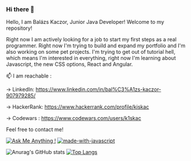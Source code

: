 ### Hi there 👋
Hello, I am Balázs Kaczor, Junior Java Developer!
Welcome to my repository!

Right now I am actively looking for a job to start my first steps as a real programmer.
Right now I'm trying to build and expand my portfolio and I'm also working on some pet projects.
I'm trying to get out of tutorial hell, which means I'm interested in everything, right now I'm learning about Javascript, the new CSS options, React and Angular.

📫 I am reachable :

-> LinkedIn: https://www.linkedin.com/in/bal%C3%A1zs-kaczor-907979285/ 

-> HackerRank: https://www.hackerrank.com/profile/kiskac

-> Codewars : https://www.codewars.com/users/k1skac

Feel free to contact me!

[![Ask Me Anything !](https://img.shields.io/badge/Ask%20me-anything-1abc9c.svg)](https://GitHub.com/Naereen/ama)
[![made-with-javascript](https://img.shields.io/badge/Made%20with-JavaScript-1f425f.svg)](https://www.javascript.com)

![Anurag's GitHub stats](https://github-readme-stats.vercel.app/api?username=k1skac&show_icons=true&theme=merko)     [![Top Langs](https://github-readme-stats.vercel.app/api/top-langs/?username=k1skac&layout=pie)](https://github.com/anuraghazra/github-readme-stats)




<!--
**k1skac/k1skac** is a ✨ _special_ ✨ repository because its `README.md` (this file) appears on your GitHub profile.
[![Harlok's WakaTime stats](https://github-readme-stats.vercel.app/api/wakatime?username=k1skac)](https://github.com/anuraghazra/github-readme-stats)

[![Readme Card](https://github-readme-stats.vercel.app/api/pin/?username=k1skac&repo=github-readme-stats&show_owner=true)](https://github.com/anuraghazra/github-readme-stats)

[![GitHub license](https://img.shields.io/github/license/Naereen/StrapDown.js.svg)](https://github.com/Naereen/StrapDown.js/blob/master/LICENSE)
[![GitHub commits](https://badgen.net/github/commits/Naereen/Strapdown.js)](https://GitHub.com/Naereen/StrapDown.js/commit/)
[![GitHub forks](https://img.shields.io/github/forks/Naereen/StrapDown.js.svg?style=social&label=Fork&maxAge=2592000)](https://GitHub.com/Naereen/StrapDown.js/network/)
[![GitHub contributors](https://img.shields.io/github/contributors/Naereen/badges.svg)](https://GitHub.com/Naereen/badges/graphs/contributors/)

Here are some ideas to get you started:
- 🔭 I’m currently working on ...
- 🌱 I’m currently learning ...
- 👯 I’m looking to collaborate on ...
- 🤔 I’m looking for help with ...
- 💬 Ask me about ...
- 📫 How to reach me: ...
- 😄 Pronouns: ...
- ⚡ Fun fact: ...
-->
